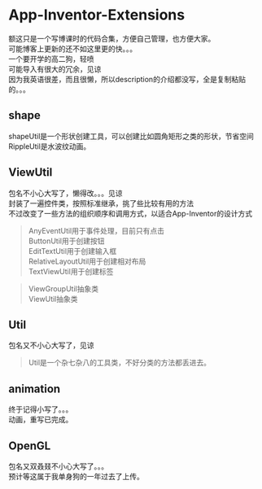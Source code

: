 App-Inventor-Extensions
======

额这只是一个写博课时的代码合集，方便自己管理，也方便大家。<br>
可能博客上更新的还不如这里更的快。。。<br>
一个要开学的高二狗，轻喷<br>
可能导入有很大的冗余，见谅<br>
因为我英语很差，而且很懒，所以description的介绍都没写，全是复制粘贴的。。。<br>

## shape
shapeUtil是一个形状创建工具，可以创建比如圆角矩形之类的形状，节省空间<br>
RippleUtil是水波纹动画。<br>

## ViewUtil
包名不小心大写了，懒得改。。。见谅<br>
封装了一遍控件类，按照标准继承，挑了些比较有用的方法<br>
不过改变了一些方法的组织顺序和调用方式，以适合App-Inventor的设计方式<br>
>AnyEventUtil用于事件处理，目前只有点击<br>
ButtonUtil用于创建按钮<br>
EditTextUtil用于创建输入框<br>
RelativeLayoutUtil用于创建相对布局<br>
TextViewUtil用于创建标签<br>

>ViewGroupUtil抽象类<br>
ViewUtil抽象类<br>

## Util
包名又不小心大写了，见谅<br>
>Util是一个杂七杂八的工具类，不好分类的方法都丢进去。<br>

## animation
终于记得小写了。。。<br>
动画，重写已完成。<br>

## OpenGL
包名又双叒叕不小心大写了。。。<br>
预计等这属于我单身狗的一年过去了上传。<br>
